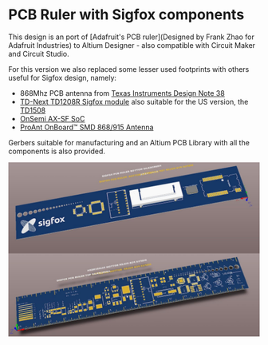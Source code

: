 # PCB Ruler with Sigfox components

This design is an port of [Adafruit's PCB ruler](Designed by Frank Zhao for Adafruit Industries) to Altium Designer - also compatible with Circuit Maker and Circuit Studio.

For this version we also replaced some lesser used footprints with others useful for Sigfox design, namely:

* 868Mhz PCB antenna from [Texas Instruments Design Note 38](http://www.ti.com/lit/an/swra416/swra416.pdf)
* [TD-Next TD1208R Sigfox module](http://rfmodules.td-next.com/modules/td1208r/)
  also suitable for the US version, the [TD1508](http://rfmodules.td-next.com/modules/td1508/) 
* [OnSemi AX-SF SoC](http://www.onsemi.com/PowerSolutions/product.do?id=AX-SFEU%20MODULES) 
* [ProAnt OnBoard™ SMD 868/915 Antenna](http://www.proant.se/en/catalogue/internal-antennas/--onboard-smd-antenna/onboard-smd-868915-antenna-pid55.htm)  
 
Gerbers suitable for manufacturing and an Altium PCB Library with all the components is also provided.

![3D render of PCB](SigfoxPCB-BackFront.jpg)
